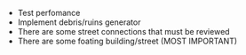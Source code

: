 * Test perfomance
* Implement debris/ruins generator
* There are some street connections that must be reviewed
* There are some foating building/street (MOST IMPORTANT)

